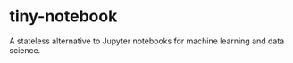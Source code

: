# tiny-notebook
A stateless alternative to Jupyter notebooks for machine learning and data science.
